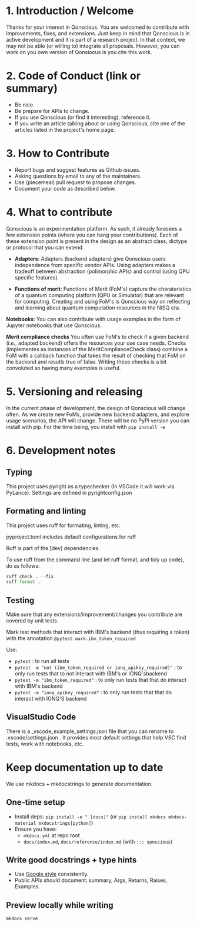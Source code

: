 # 1. Introduction / Welcome

Thanks for your interest in Qonscious. You are welcomed to contribute with improvements, fixes, and extensions. Just keep in mind that Qonscious is in active development and it is part of a research project. In that context, we may not be able (or willing to) integrate all proposals. However, you can work on you own version of Qonsiocus is you cite this work.  

# 2.	Code of Conduct (link or summary)

* Be nice.
* Be prepare for APIs to change. 
* If you use Qonscious (or find it interesting), reference it.
* If you write an article talking about or using Qonscious, cite one of the articles listed in the project's home page. 

# 3.	How to Contribute

* Report bugs and suggest features as Github issues.
* Asking questions by email to any of the maintainers.
* Use (piecemeal) pull request to propose changes.
* Document your code as described below.

# 4.    What to contribute

Qonscious is an experimentation platform. As such, it already foresees a few extension points (where you can hang your contributions). Each of these extension point is present in the design as an abstract class, dictype or protocol that you can extend. 

* **Adapters**: Adapters (backend adapters) give Qonscious users independence from specific vendor APIs. Using adapters makes a tradeoff between abstraction (polimorphic APIs) and control (using QPU specific features). 

* **Functions of merit**: Functions of Merit (FoM's) capture the charateristics of a quantum computing platform (QPU or Simulator) that are relevant for computing. Creating and using FoM's is Qonscious way on reflecting and learning about quantum computation resources in the NISQ era.

**Notebooks**: You can also contribute with usage examples in the form of Jupyter notebooks that use Qonscious. 

**Merit compliance checks** You often use FoM's to check if a given backend (i.e., adapted backend) offers the resources your use case needs. Checks (implementes as instances of the MeritComplianceCheck class) combine a FoM with a callback function that takes the result of checking that FoM on the backend and resutls true of false. Writing these checks is a bit convoluted so having many examples is useful.

# 5.    Versioning and releasing

In the current phase of development, the design of Qonscious will change often. As we create new FoMs, provide new backend adapters, and explore usage scenarios, the API will change. There will be no PyPI version you can install with pip. For the time being, you install with `pip install -e`

# 6.	Development notes

## Typing

This project uses pyright as a typechecker (In VSCode it will work via PyLance). Settings are defined in pyrightconfig.json

## Formating and linting

This project uses ruff for formating, linting, etc.

pyproject.toml includes default configurations for ruff

Ruff is part of the [dev] dependencies.

To use ruff from the command line (and let ruff format, and tidy up code),  do as follows:

```python
ruff check . --fix
ruff format .
```

## Testing

Make sure that any extensions/improvement/changes you contribute are covered by unit tests.

Mark test methods that interact with IBM's backend (thus requiring a token) with the annotation `@pytest.mark.ibm_token_required`

Use:
* `pytest` : to run all tests
* `pytest -m "not (ibm_token_required or ionq_apikey_required)"` : to only run tests that to not interact with IBM's or IONQ`sbackend
* `pytest -m "ibm_token_required"` : to only run tests that that do interact with IBM's backend
* `pytest -m "ionq_apikey_required"` : to only run tests that that do interact with IONQ'S backend


## VisualStudio Code

There is a _vscode_example_settings.json file that you can rename to .vscode/settings.json . It provides most default settings that help VSC find tests, work with notebooks, etc. 

# Keep documentation up to date

We use mkdocs + mkdocstrings to generate documentation.

## One-time setup
- Install deps: `pip install -e ".[docs]"` (or `pip install mkdocs mkdocs-material mkdocstrings[python]`)
- Ensure you have:
  - `mkdocs.yml` at repo root
  - `docs/index.md`, `docs/reference/index.md` (with `::: qonscious`)

## Write good docstrings + type hints
- Use [Google style](https://sphinxcontrib-napoleon.readthedocs.io/en/latest/example_google.html) consistently.
- Public APIs should document: summary, Args, Returns, Raises, Examples.

## Preview locally while writing

```bash
mkdocs serve
```
